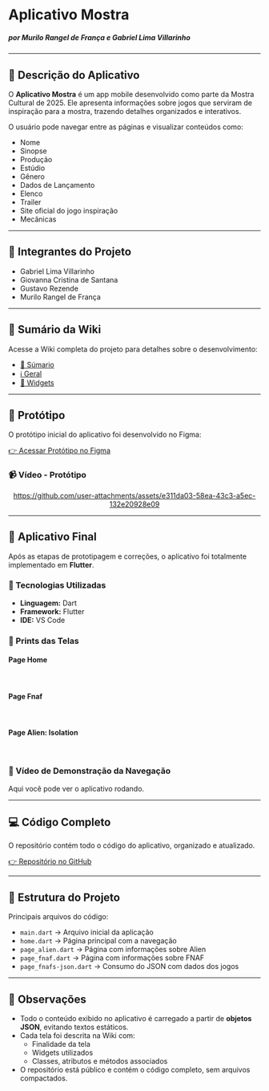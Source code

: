 <h1>Aplicativo Mostra</h1>
<h5>por Murilo Rangel de França e  Gabriel Lima Villarinho</h5>
<hr>

<h2>📱 Descrição do Aplicativo</h2>
<p>
O <b>Aplicativo Mostra</b> é um app mobile desenvolvido como parte da Mostra Cultural de 2025.
Ele apresenta informações sobre jogos que serviram de inspiração para a mostra, trazendo detalhes organizados e interativos.
</p>

<p>O usuário pode navegar entre as páginas e visualizar conteúdos como:</p>
<ul>
  <li>Nome</li>
  <li>Sinopse</li>
  <li>Produção</li>
  <li>Estúdio</li>
  <li>Gênero</li>
  <li>Dados de Lançamento</li>
  <li>Elenco</li>
  <li>Trailer</li>
  <li>Site oficial do jogo inspiração</li>
  <li>Mecânicas</li>
</ul>

<hr>

<h2>👥 Integrantes do Projeto</h2>
<ul>
  <li>Gabriel Lima Villarinho</li>
  <li>Giovanna Cristina de Santana</li>
  <li>Gustavo Rezende</li>
  <li>Murilo Rangel de França</li>
</ul>

<hr>

<h2>📖 Sumário da Wiki</h2>
<p>Acesse a Wiki completa do projeto para detalhes sobre o desenvolvimento:</p>
<ul>
  <li><a href="https://github.com/MuPeu/Aplicativo-Mostra/wiki">📌 Súmario</a></li>
  <li><a href="https://github.com/MuPeu/Aplicativo-Mostra/wiki/Geral">ℹ️ Geral</a></li>
  <li><a href="https://github.com/MuPeu/Aplicativo-Mostra/wiki/Widgets">🧩 Widgets</a></li>
  <!-- Acrescente os outros links da Wiki (Apresentação, Protótipo Corrigido, Diagramas etc.) -->
</ul>

<hr>

<h2>🎨 Protótipo</h2>
<p>O protótipo inicial do aplicativo foi desenvolvido no Figma:</p>
<a href="https://www.figma.com/design/rE4o8fLLgzNxA4PCJEJM4W/Aplicativo-Games?node-id=1-9&t=7ZO51Fvb1j1tYajk-1">👉 Acessar Protótipo no Figma</a>

<h3>📹 Vídeo - Protótipo</h3>
<div align="center">
  
  https://github.com/user-attachments/assets/e311da03-58ea-43c3-a5ec-132e20928e09
</div>

<hr>

<h2>🚀 Aplicativo Final</h2>
<p>Após as etapas de prototipagem e correções, o aplicativo foi totalmente implementado em <b>Flutter</b>.</p>

<h3>🔧 Tecnologias Utilizadas</h3>
<ul>
  <li><b>Linguagem:</b> Dart</li>
  <li><b>Framework:</b> Flutter</li>
  <li><b>IDE:</b> VS Code</li>
</ul>

<h3>📸 Prints das Telas</h3>
<h4>Page Home</h4>
<img src="https://github.com/user-attachments/assets/d8725ba4-0b1d-4633-9789-3563843b2860" alt=""/>
<img src="https://github.com/user-attachments/assets/0c342115-028f-4f5c-b8b2-0f1f49d465d6" alt=""/>
<br>

<h4>Page Fnaf</h4>
<img src="https://github.com/user-attachments/assets/a20abd97-18bc-47d4-9fb7-00ead973bb0f" alt=""/>
<img src="https://github.com/user-attachments/assets/029d2705-85da-47fe-b6b2-c7f20bb71e24" alt=""/>
<img src="https://github.com/user-attachments/assets/91ec01ee-717c-4358-b74e-11137bd21dd7" alt=""/>
<br>

<h4>Page Alien: Isolation</h4>
<img src="https://github.com/user-attachments/assets/a1361558-5acc-4311-9dea-461263825635" alt=""/>
<img src="https://github.com/user-attachments/assets/a573be95-28ef-471b-88f7-2af0c2a844ba" alt=""/>
<img src="https://github.com/user-attachments/assets/d6cf0038-0629-4c10-a86c-3d17230ed0d7" alt=""/>
<br>

<h3>🎥 Vídeo de Demonstração da Navegação</h3>
<p>Aqui você pode ver o aplicativo rodando.</p>


<hr>

<h2>💻 Código Completo</h2>
<p>O repositório contém todo o código do aplicativo, organizado e atualizado.</p>
<a href="https://github.com/MuPeu/Aplicativo-Mostra.git">👉 Repositório no GitHub</a>

<hr>

<h2>📂 Estrutura do Projeto</h2>
<p>Principais arquivos do código:</p>
<ul>
  <li><code>main.dart</code> → Arquivo inicial da aplicação</li>
  <li><code>home.dart</code> → Página principal com a navegação</li>
  <li><code>page_alien.dart</code> → Página com informações sobre Alien</li>
  <li><code>page_fnaf.dart</code> → Página com informações sobre FNAF</li>
  <li><code>page_fnafs-json.dart</code> → Consumo do JSON com dados dos jogos</li>
</ul>

<hr>

<h2>📌 Observações</h2>
<ul>
  <li>Todo o conteúdo exibido no aplicativo é carregado a partir de <b>objetos JSON</b>, evitando textos estáticos.</li>
  <li>Cada tela foi descrita na Wiki com:
    <ul>
      <li>Finalidade da tela</li>
      <li>Widgets utilizados</li>
      <li>Classes, atributos e métodos associados</li>
    </ul>
  </li>
  <li>O repositório está público e contém o código completo, sem arquivos compactados.</li>
</ul>
